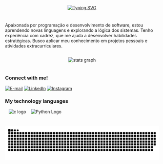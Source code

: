 <div align="center">
  <a href="https://git.io/typing-svg">
    <img src="https://readme-typing-svg.demolab.com?font=Fira+Code&weight=700&size=25&pause=500&color=8A2BE2&center=true&vCenter=true&random=false&width=524&lines=Eduarda+Grum" alt="Typing SVG">

  </a>
</div>

<img align="center" alt="" src="./src/header-gif.gif">

###

<p align="left">
Apaixonada por programação e desenvolvimento de software, estou aprendendo novas linguagens e explorando a lógica dos sistemas. Tenho experiência com xadrez, que me ajuda a desenvolver habilidades estratégicas. Busco aplicar meu conhecimento em projetos pessoais e atividades extracurriculares.</p>

###

<h2 align="left"></h2>

###

<div align="center">
  <img src="https://github-readme-stats.vercel.app/api?username=gr1duda&hide_title=false&hide_rank=false&show_icons=true&include_all_commits=true&count_private=true&disable_animations=false&theme=dracula&locale=en&hide_border=false&order=1" height="150" alt="stats graph"  />
 
</div>

###

<h1 align="left"></h1>

###

<img align="right" alt="" height="210px" src="https://github.com/user-attachments/assets/81768e52-8b35-46db-ab25-8d3dd9636053">

###

<h3 align="left">Connect with me!</h3>

[![E-mail](https://img.shields.io/badge/-Email-000?style=for-the-badge&logo=microsoft-outlook&logoColor=FF00F6&color:FFF)](mailto:Eduardagrum09@hotmail.com)
[![LinkedIn](https://img.shields.io/badge/-LinkedIn-000?style=for-the-badge&logo=linkedin&logoColor=FF00F6&color:FFF)](https://www.linkedin.com/in/eduardagrum/)
[![Instagram](https://img.shields.io/badge/-Instagram-000?style=for-the-badge&logo=instagram&logoColor=FF00F6&color:FFF)](https://www.instagram.com/duda_grum/)


<h3 align="left">My technology languages
</h3>

<div align="left">
 
  <img width="8" />
  <img src="https://cdn.jsdelivr.net/gh/devicons/devicon/icons/c/c-original.svg" height="35" alt="c logo"  />
   <img width="8" />
   <img src="https://cdn.jsdelivr.net/gh/devicons/devicon/icons/python/python-original.svg" height="35" alt="Python Logo" />

   
 

  




  
  

</div>



<h1 align="left"></h1>

###
<picture align="center">
  <source media="(prefers-color-scheme: dark)" srcset="https://raw.githubusercontent.com/gr1duda/gr1duda/output/github-contribution-grid-snake-dark.svg">
  <source media="(prefers-color-scheme: light)" srcset="https://raw.githubusercontent.com/gr1duda/gr1duda/output/github-contribution-grid-snake-dark.svg">
  <img align="center" alt="github contribution grid snake animation" src="https://raw.githubusercontent.com/gr1duda/gr1duda/output/github-contribution-grid-snake.svg">
</picture>
